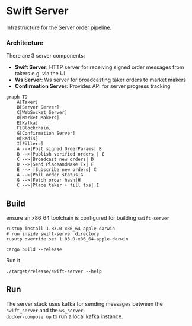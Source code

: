 # Swift Server

Infrastructure for the Server order pipeline.

### Architecture

There are 3 server components:

- **Swift Server**: HTTP server for receiving signed order messages from takers e.g. via the UI
- **Ws Server**: Ws server for broadcasting taker orders to market makers
- **Confirmation Server**: Provides API for server progress tracking

```mermaid
graph TD
    A[Taker]
    B[Server Server]
    C[WebSocket Server]
    D[Market Makers]
    E[Kafka]
    F[Blockchain]
    G[Confirmation Server]
    H[Redis]
    I[Fillers]
    A -->|Post signed OrderParams| B
    B -->|Publish verified orders | E
    C -->|Broadcast new orders| D
    D -->|Send PlaceAndMake Tx| F
    E --> |Subscribe new orders| C
    A -->|Poll order status|G
    G -->|Fetch order hash|H
    C -->|Place taker + fill txs| I
```

## Build

ensure an x86_64 toolchain is configured for building `swift-server`

```shell
rustup install 1.83.0-x86_64-apple-darwin
# run inside swift-server directory
rusutp override set 1.83.0-x86_64-apple-darwin
```

```shell
cargo build --release
```

Run it

```shell
./target/release/swift-server --help
```

## Run

The server stack uses kafka for sending messages between the `swift_server` and the `ws_server`.  
`docker-compose up` to run a local kafka instance.
